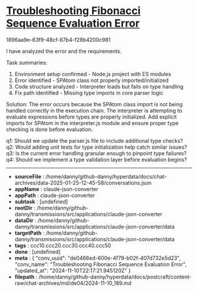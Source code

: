 # [Troubleshooting Fibonacci Sequence Evaluation Error](https://claude.ai/chat/de0466ed-600e-4f79-b02f-407d732e5d23)

1896aa9e-63f9-48cf-87b4-f28b4200c981

 I have analyzed the error and the requirements.

Task summaries:
1. Environment setup confirmed - Node.js project with ES modules
2. Error identified - SPAtom class not properly imported/initialized  
3. Code structure analyzed - Interpreter loads but fails on type handling
4. Fix path identified - Missing type imports in core parser logic

Solution:
The error occurs because the SPAtom class import is not being handled correctly in the execution chain. The interpreter is attempting to evaluate expressions before types are properly initialized. Add explicit imports for SPAtom in the interpreter.js module and ensure proper type checking is done before evaluation.

q1: Should we update the parser.js file to include additional type checks?
q2: Would adding unit tests for type initialization help catch similar issues?
q3: Is the current error handling granular enough to pinpoint type failures?
q4: Should we implement a type validation layer before evaluation begins?

---

* **sourceFile** : /home/danny/github-danny/hyperdata/docs/chat-archives/data-2025-01-25-12-45-58/conversations.json
* **appName** : claude-json-converter
* **appPath** : claude-json-converter
* **subtask** : [undefined]
* **rootDir** : /home/danny/github-danny/transmissions/src/applications/claude-json-converter
* **dataDir** : /home/danny/github-danny/transmissions/src/applications/claude-json-converter/data
* **targetPath** : /home/danny/github-danny/transmissions/src/applications/claude-json-converter/data
* **tags** : ccc10.ccc20.ccc30.ccc40.ccc50
* **done** : [undefined]
* **meta** : {
  "conv_uuid": "de0466ed-600e-4f79-b02f-407d732e5d23",
  "conv_name": "Troubleshooting Fibonacci Sequence Evaluation Error",
  "updated_at": "2024-11-10T22:17:21.945120Z"
}
* **filepath** : /home/danny/github-danny/hyperdata/docs/postcraft/content-raw/chat-archives/md/de04/2024-11-10_189.md